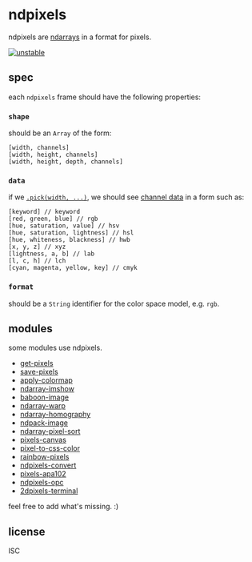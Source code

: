 # ndpixels

ndpixels are [ndarrays](https://npmjs.org/ndarray) in a format for pixels.

[![unstable](http://badges.github.io/stability-badges/dist/unstable.svg)](http://github.com/badges/stability-badges)

## spec

each `ndpixels` frame should have the following properties:

### `shape`

should be an `Array` of the form:

```
[width, channels]
[width, height, channels]
[width, height, depth, channels]
```

### `data`

if we [`.pick(width, ...)`](https://github.com/scijs/ndarray#arraypickp0-p1-), we should see [channel data](https://en.wikipedia.org/wiki/Channel_(digital_image)) in a form such as:

```
[keyword] // keyword
[red, green, blue] // rgb
[hue, saturation, value] // hsv
[hue, saturation, lightness] // hsl
[hue, whiteness, blackness] // hwb
[x, y, z] // xyz
[lightness, a, b] // lab
[l, c, h] // lch
[cyan, magenta, yellow, key] // cmyk
```

### `format`

should be a `String` identifier for the color space model, e.g. `rgb`.

## modules

some modules use ndpixels. 

- [get-pixels](https://www.npmjs.com/package/get-pixels)
- [save-pixels](https://www.npmjs.com/package/save-pixels)
- [apply-colormap](https://github.com/mikolalysenko/apply-colormap)
- [ndarray-imshow](https://github.com/scijs/ndarray-imshow)
- [baboon-image](https://www.npmjs.com/package/baboon-image)
- [ndarray-warp](https://www.npmjs.com/package/ndarray-warp)
- [ndarray-homography](https://www.npmjs.com/ndarray-homography)
- [ndpack-image](https://www.npmjs.com/ndpack-image)
- [ndarray-pixel-sort](https://www.npmjs.com/package/ndarray-pixel-sort)
- [pixels-canvas](https://github.com/livejs/pixels-canvas)
- [pixel-to-css-color](https://github.com/livejs/pixel-to-css-color)
- [rainbow-pixels](https://github.com/ahdinosaur/rainbow-pixels)
- [ndpixels-convert](https://www.npmjs.com/ndpixels-convert)
- [pixels-apa102](https://github.com/livejs/pixels-apa102)
- [ndpixels-opc](https://www.npmjs.com/ndpixels-opc)
- [2dpixels-terminal](https://www.npmjs.com/2dpixels-terminal)

feel free to add what's missing. :)

## license

ISC

